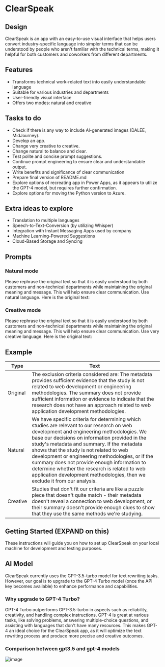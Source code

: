 # ClearSpeak

## Design 
ClearSpeak is an app with an easy-to-use visual interface that helps users convert industry-specific language into simpler terms that can be understood by people who aren't familiar with the technical terms, making it helpful for both customers and coworkers from different departments.

## Features
- Transforms technical work-related text into easily understandable language
- Suitable for various industries and departments
- User-friendly visual interface
- Offers two modes: natural and creative

## Tasks to do
- Check if there is any way to include AI-generated images (DALEE, MidJourney).
- Develop an app.
- Change very creative to creative.
- Change natural to balance and clear.
- Test polite and concise prompt suggestions.
- Continue prompt engineering to ensure clear and understandable output.
- Write benefits and significance of clear communication
- Prepare final version of README.md
- Explore options of recreating app in Power Apps, as it appears to utilize the GPT-4 model, but requires further confirmation.
- Explore options for moving the Python version to Azure.

## Extra ideas to explore
- Translation to multiple languages
- Speech-to-Text-Conversion (by utilizing Whisper)
- Integration with Instant Messaging Apps used by company
- Machine Learning-Powered Suggestions
- Cloud-Based Storage and Syncing

## Prompts

### Natural mode
Please rephrase the original text so that it is easily understood by both customers and non-technical departments while maintaining the original meaning and message. This will help ensure clear communication. Use natural language. Here is the original text:

### Creative mode
Please rephrase the original text so that it is easily understood by both customers and non-technical departments while maintaining the original meaning and message. This will help ensure clear communication. Use very creative language. Here is the original text:

## Example

| Type      | Text                                                                                                                                                    |
|-----------|---------------------------------------------------------------------------------------------------------------------------------------------------------|
| Original  | The exclusion criteria considered are: The metadata provides sufficient evidence that the study is not related to web development or engineering methodologies. The summary does not provide sufficient information or evidence to indicate that the research does not have an approach related to web application development methodologies. |
| Natural   | We have specific criteria for determining which studies are relevant to our research on web development and engineering methodologies. We base our decisions on information provided in the study's metadata and summary. If the metadata shows that the study is not related to web development or engineering methodologies, or if the summary does not provide enough information to determine whether the research is related to web application development methodologies, then we exclude it from our analysis.         |
| Creative  | Studies that don't fit our criteria are like a puzzle piece that doesn't quite match - their metadata doesn't reveal a connection to web development, or their summary doesn't provide enough clues to show that they use the same methods we're studying. |

## Getting Started (EXPAND on this)
These instructions will guide you on how to set up ClearSpeak on your local machine for development and testing purposes.

## AI Model
ClearSpeak currently uses the GPT-3.5-turbo model for text rewriting tasks. However, our goal is to upgrade to the GPT-4 Turbo model (once the API key becomes available) to enhance performance and capabilities.

### Why upgrade to GPT-4 Turbo?
GPT-4 Turbo outperforms GPT-3.5-turbo in aspects such as reliability, creativity, and handling complex instructions. GPT-4 is great at various tasks, like solving problems, answering multiple-choice questions, and assisting with languages that don't have many resources. This makes GPT-4 an ideal choice for the ClearSpeak app, as it will optimize the text rewriting process and produce more precise and creative outcomes.

### Comparison between gpt3.5 and gpt-4 models

![image](https://user-images.githubusercontent.com/106703426/226074988-aa426a3a-4762-4175-a1f0-f8edb8e5291e.png)
